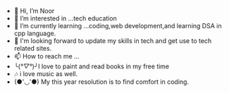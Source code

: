 - 👋 Hi, I’m Noor
- 👀 I’m interested in ...tech education
- 🌱 I’m currently learning ...coding,web development,and learning DSA in cpp language.
- 💞️ I'm looking forward to update my skills  in tech and get use to tech related sites.
- 📫 How to reach me ...
- ╰(*°▽°*)╯I love to paint and read books in my free time
- 🎶 i love music as well.
- (●'◡'●) My this year resolution is to find comfort in coding.

<!---
in-jail-out-sooon/in-jail-out-sooon is a ✨ special ✨ repository because its `README.md` (this file) appears on your GitHub profile.
You can click the Preview link to take a look at your changes.
--->
